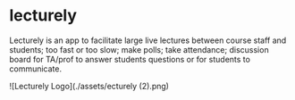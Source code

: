 # lecturely

Lecturely is an app to facilitate large live lectures between course staff and students; too fast or too slow; make polls; take attendance; discussion board for TA/prof to answer students questions or for students to communicate.

![Lecturely Logo](./assets/ecturely (2).png)
